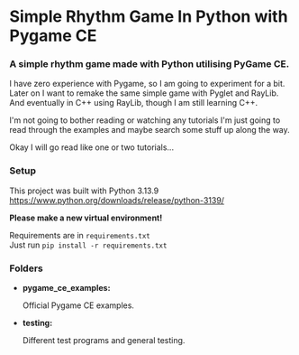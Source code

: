 # Simple Rhythm Game In Python with Pygame CE
### A simple rhythm game made with Python utilising PyGame CE.

I have zero experience with Pygame, so I am going to experiment for a bit.
Later on I want to remake the same simple game with Pyglet and RayLib.
And eventually in C++ using RayLib, though I am still learning C++.

I'm not going to bother reading or watching any tutorials I'm just going
to read through the examples and maybe search some stuff up along the way.

Okay I will go read like one or two tutorials...



### Setup



This project was built with Python 3.13.9 <br>
https://www.python.org/downloads/release/python-3139/

**Please make a new virtual environment!**

Requirements are in `requirements.txt` <br>
Just run `pip install -r requirements.txt`

### Folders

- **pygame_ce_examples:**

    Official Pygame CE examples.

- **testing:**

    Different test programs and general testing.

